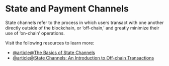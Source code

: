 # State and Payment Channels

State channels refer to the process in which users transact with one another directly outside of the blockchain, or ‘off-chain,’ and greatly minimize their use of ‘on-chain’ operations.

Visit the following resources to learn more:

- [@article@The Basics of State Channels](https://education.district0x.io/general-topics/understanding-ethereum/basics-state-channels/)
- [@article@State Channels: An Introduction to Off-chain Transactions](https://www.talentica.com/blogs/state-channels-an-introduction-to-off-chain-transactions/)
